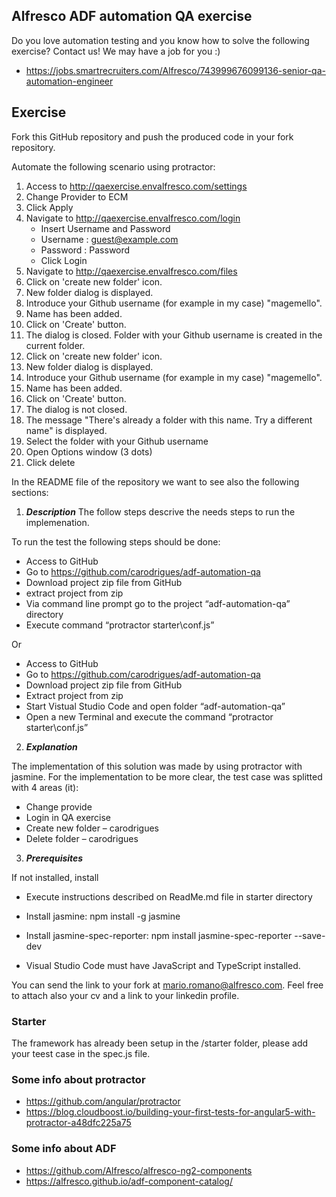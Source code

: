 ## Alfresco ADF automation QA exercise

Do you love automation testing and you know how to solve the following exercise? Contact us! We may have a job for you :)
* https://jobs.smartrecruiters.com/Alfresco/743999676099136-senior-qa-automation-engineer

## Exercise
Fork this GitHub repository and push the produced code in your fork repository. 

Automate the following scenario using protractor:

1. Access to http://qaexercise.envalfresco.com/settings
2. Change Provider to ECM
3. Click Apply
4. Navigate to http://qaexercise.envalfresco.com/login
    - Insert Username and Password
    - Username : guest@example.com
    - Password : Password
    - Click Login
5. Navigate to http://qaexercise.envalfresco.com/files
6. Click on 'create new folder' icon.
7. New folder dialog is displayed.
8. Introduce your Github username (for example in my case) "magemello".
9. Name has been added.
10. Click on 'Create' button.
11. The dialog is closed. Folder with your Github username is created in the current folder.
12. Click on 'create new folder' icon.
13. New folder dialog is displayed.
14. Introduce your Github username (for example in my case) "magemello".
15. Name has been added.
16. Click on 'Create' button.
17. The dialog is not closed.
18. The message "There's already a folder with this name. Try a different name" is displayed.
19. Select the folder with your Github username
20. Open Options window (3 dots)
21. Click delete

In the README file of the repository we want to see also the following sections:

1. ***Description*** 
The follow steps descrive the needs steps to run the implemenation. 

To run the test the following steps should be done:
* Access to GitHub 
* Go to https://github.com/carodrigues/adf-automation-qa
* Download project zip file from GitHub
* extract project from zip
* Via command line prompt go to the project “adf-automation-qa” directory 
* Execute command “protractor starter\conf.js” 
 
Or
* Access to GitHub 
* Go to https://github.com/carodrigues/adf-automation-qa
* Download project zip file from GitHub
* Extract project from zip 
* Start Vistual Studio Code and open folder “adf-automation-qa”
* Open a new Terminal  and execute the command “protractor starter\conf.js”


2. ***Explanation*** 

The implementation of this solution was made by using protractor with jasmine. 
For the implementation to be more clear, the test case was splitted with 4 areas (it):

* Change provide
* Login in QA exercise
* Create new folder – carodrigues
* Delete folder – carodrigues


3. ***Prerequisites***

If not installed, install

*  Execute instructions described on ReadMe.md file in starter directory  

*  Install jasmine: npm install -g jasmine

*  Install jasmine-spec-reporter: npm install jasmine-spec-reporter --save-dev

*  Visual Studio Code must have JavaScript and TypeScript installed. 



You can send the link to your fork at mario.romano@alfresco.com. Feel free to attach also your cv and a link to your linkedin profile.

### Starter
The framework has already been setup in the /starter folder, please add your teest case in the spec.js file. 

### Some info about protractor
* https://github.com/angular/protractor
* https://blog.cloudboost.io/building-your-first-tests-for-angular5-with-protractor-a48dfc225a75

### Some info about ADF
* https://github.com/Alfresco/alfresco-ng2-components
* https://alfresco.github.io/adf-component-catalog/
